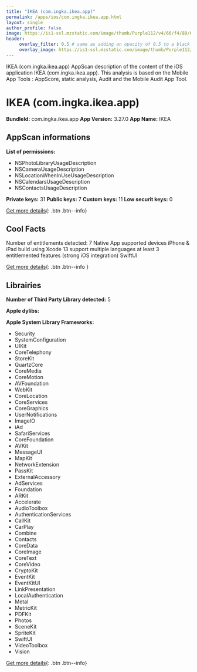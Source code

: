 ```yaml
---
title: "IKEA (com.ingka.ikea.app)"
permalink: /apps/ios/com.ingka.ikea.app.html
layout: single
author_profile: false
image: https://is1-ssl.mzstatic.com/image/thumb/Purple112/v4/66/f4/88/66f488e5-8315-783e-d448-ea871dc4f1cc/AppIcon-1x_U007emarketing-0-7-0-85-220.png/512x512bb.jpg
header: 
     overlay_filter: 0.5 # same as adding an opacity of 0.5 to a black background
     overlay_image: https://is1-ssl.mzstatic.com/image/thumb/Purple112/v4/66/f4/88/66f488e5-8315-783e-d448-ea871dc4f1cc/AppIcon-1x_U007emarketing-0-7-0-85-220.png/512x512bb.jpg
---
```

IKEA (com.ingka.ikea.app) AppScan description of the content of the iOS application IKEA (com.ingka.ikea.app). This analysis is based on the Mobile App Tools : AppScore, static analysis, Audit and the Mobile Audit App Tool.

# IKEA (com.ingka.ikea.app)

**BundleId:** com.ingka.ikea.app
**App Version:** 3.27.0
**App Name:** IKEA


## AppScan informations 

**List of permissions:** 
- NSPhotoLibraryUsageDescription
- NSCameraUsageDescription
- NSLocationWhenInUseUsageDescription
- NSCalendarsUsageDescription
- NSContactsUsageDescription
  
  
**Private keys:** 31
**Public keys:** 7
**Custom keys:** 11
**Low securit keys:** 0
  
[Get more details](/pricing.html){: .btn .btn--info}

## Cool Facts

Number of entitlements detected: 7
Native App
supported devices iPhone & iPad
build using Xcode 13
support multiple languages
at least 3 entitlemented features (strong iOS integration)
SwiftUI
  
[Get more details](/pricing.html){: .btn .btn--info }

## Librairies 
**Number of Third Party Library detected:** 5


**Apple dylibs:**


**Apple System Library Frameworks:**
- Security
- SystemConfiguration
- UIKit
- CoreTelephony
- StoreKit
- QuartzCore
- CoreMedia
- CoreMotion
- AVFoundation
- WebKit
- CoreLocation
- CoreServices
- CoreGraphics
- UserNotifications
- ImageIO
- iAd
- SafariServices
- CoreFoundation
- AVKit
- MessageUI
- MapKit
- NetworkExtension
- PassKit
- ExternalAccessory
- AdServices
- Foundation
- ARKit
- Accelerate
- AudioToolbox
- AuthenticationServices
- CallKit
- CarPlay
- Combine
- Contacts
- CoreData
- CoreImage
- CoreText
- CoreVideo
- CryptoKit
- EventKit
- EventKitUI
- LinkPresentation
- LocalAuthentication
- Metal
- MetricKit
- PDFKit
- Photos
- SceneKit
- SpriteKit
- SwiftUI
- VideoToolbox
- Vision


  
[Get more details](/pricing.html){: .btn .btn--info}

